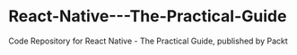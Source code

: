 # React-Native---The-Practical-Guide
Code Repository for React Native - The Practical Guide, published by Packt
